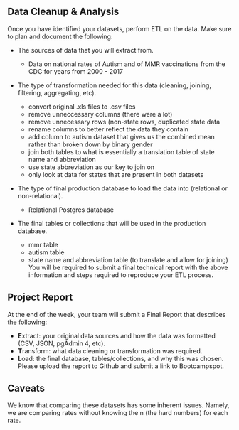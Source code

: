 ## Data Cleanup & Analysis

Once you have identified your datasets, perform ETL on the data. Make sure to plan and document the following:
* The sources of data that you will extract from.
	- Data on national rates of Autism and of MMR vaccinations from the CDC for years from 2000 - 2017

* The type of transformation needed for this data (cleaning, joining, filtering, aggregating, etc).
	- convert original .xls files to .csv files
	- remove unneccessary columns (there were a lot)
	- remove unnecessary rows (non-state rows, duplicated state data
	- rename columns to better reflect the data they contain
	- add column to autism dataset that gives us the combined mean rather than broken down by binary gender
	- join both tables to what is essentially a translation table of state name and abbreviation
	- use state abbreviation as our key to join on
	- only look at data for states that are present in both datasets

* The type of final production database to load the data into (relational or non-relational).
	- Relational Postgres database
* The final tables or collections that will be used in the production database.
	- mmr table
	- autism table
	- state name and abbreviation table (to translate and allow for joining)
You will be required to submit a final technical report with the above information and steps required to reproduce your ETL process.

## Project Report

At the end of the week, your team will submit a Final Report that describes the following:
* **E**xtract: your original data sources and how the data was formatted (CSV, JSON, pgAdmin 4, etc).
* **T**ransform: what data cleaning or transformation was required.
* **L**oad: the final database, tables/collections, and why this was chosen.
Please upload the report to Github and submit a link to Bootcampspot.

## Caveats
We know that comparing these datasets has some inherent issues. Namely, we are comparing rates without knowing the n (the hard numbers)
for each rate.  

